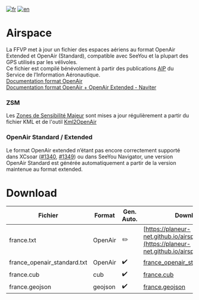 [![fr](https://img.shields.io/badge/lang-fr-blue.svg)](https://github.com/planeur-net/airspace)
[![en](https://img.shields.io/badge/lang-en-red.svg)](README.en.md)
# Airspace
La FFVP met à jour un fichier des espaces aériens au format OpenAir Extended  et OpenAir (Standard), compatible avec SeeYou et la plupart des GPS utilisés par les vélivoles.  
Ce fichier est compilé bénévolement à partir des publications [AIP](https://www.sia.aviation-civile.gouv.fr/documents/supaip/aip/id/6) du Service de l’Information Aéronautique.  
[Documentation format OpenAir](http://www.winpilot.com/UsersGuide/UserAirspace.asp)  
[Documentation format OpenAir + OpenAir Extended - Naviter](https://github.com/naviter/seeyou_file_formats/blob/main/OpenAir_File_Format_Support.md)

### ZSM
Les [Zones de Sensibilité Majeur](https://www.stac.aviation-civile.gouv.fr/fr/zsm) sont mises a jour régulièrement a partir du fichier KML et de l'outil [Kml2OpenAir](https://github.com/llauner/kml2OpenAir)

### OpenAir Standard / Extended
Le format OpenAir extended n’étant pas encore correctement supporté dans XCsoar ([#1340](https://github.com/XCSoar/XCSoar/issues/1340), [#1349](https://github.com/XCSoar/XCSoar/pull/1349)) ou dans SeeYou Navigator, une version OpenAir Standard est générée automatiquement a partir de la version maintenue au format extended.


# Download
| Fichier | Format | Gen. Auto. | Download |
| --- | --- | --- | --- |
| france.txt | OpenAir | :pencil2: | [https://planeur-net.github.io/airspace/france.txt](https://planeur-net.github.io/airspace/france.txt) |
| france_openair_standard.txt | OpenAir | :heavy_check_mark: | [france_openair_standard.txt](https://planeur-net.github.io/airspace/france_openair_standard.txt) |
| france.cub | cub | :heavy_check_mark: | [france.cub](https://planeur-net.github.io/airspace/france.cub) |
| france.geojson | geojson | :heavy_check_mark: | [france.geojson](https://planeur-net.github.io/airspace/france.geojson) |
